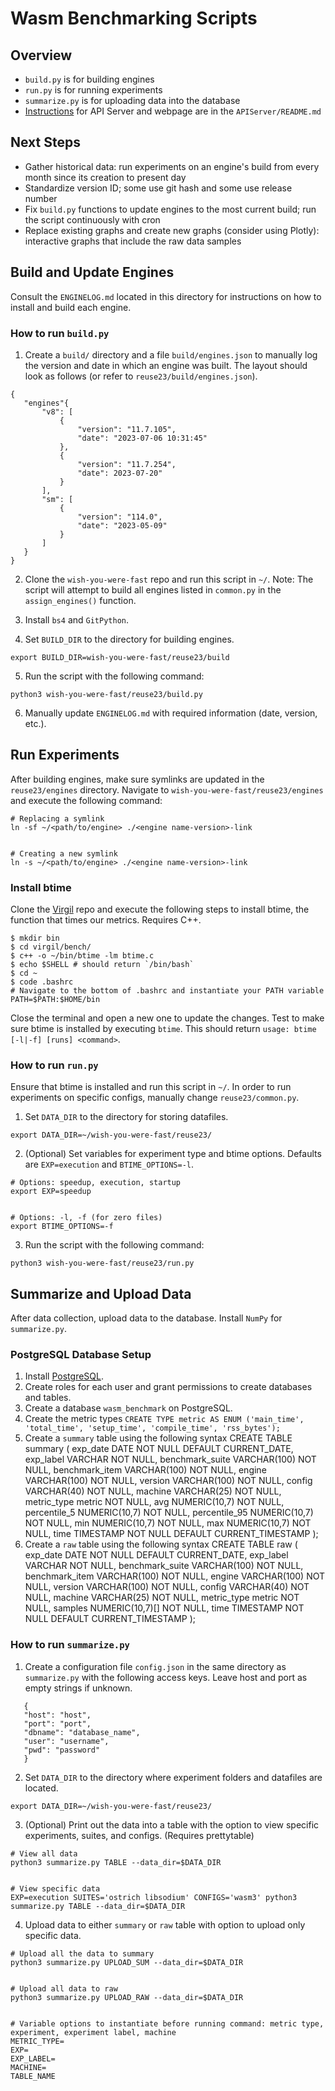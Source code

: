 # Wasm Benchmarking Scripts


## Overview
- `build.py` is for building engines
- `run.py` is for running experiments
- `summarize.py` is for uploading data into the database
- [Instructions](https://github.com/composablesys/wish-you-were-fast/blob/master/reuse23/APIServer/README.md) for API Server and webpage are in the `APIServer/README.md`


## Next Steps
- Gather historical data: run experiments on an engine's build from every month since its creation to present day
- Standardize version ID; some use git hash and some use release number
- Fix `build.py` functions to update engines to the most current build; run the script continuously with cron
- Replace existing graphs and create new graphs (consider using Plotly): interactive graphs that include the raw data samples


## Build and Update Engines
Consult the `ENGINELOG.md` located in this directory for instructions on how to install and build each engine.


### How to run `build.py`
1. Create a `build/` directory and a file `build/engines.json` to manually log the version and date in which an engine was built. The layout should look as follows (or refer to `reuse23/build/engines.json`).
```
{
   "engines"{
       "v8": [
           {
               "version": "11.7.105",
               "date": "2023-07-06 10:31:45"
           },
           {
               "version": "11.7.254",
               "date": 2023-07-20"
           }
       ],
       "sm": [
           {
               "version": "114.0",
               "date": "2023-05-09"
           }  
       ]
   }
}
```
2. Clone the `wish-you-were-fast` repo and run this script in `~/`. Note: The script will attempt to build all engines listed in `common.py` in the `assign_engines()` function.


3. Install `bs4` and `GitPython`.
4. Set `BUILD_DIR` to the directory for building engines.
```
export BUILD_DIR=wish-you-were-fast/reuse23/build
```
5. Run the script with the following command:
```
python3 wish-you-were-fast/reuse23/build.py
```
6. Manually update `ENGINELOG.md` with required information (date, version, etc.).




## Run Experiments
After building engines, make sure symlinks are updated in the `reuse23/engines` directory. Navigate to `wish-you-were-fast/reuse23/engines` and execute the following command:
```
# Replacing a symlink
ln -sf ~/<path/to/engine> ./<engine name-version>-link


# Creating a new symlink
ln -s ~/<path/to/engine> ./<engine name-version>-link
```   
### Install btime
Clone the [Virgil](https://github.com/titzer/virgil) repo and execute the following steps to install btime, the function that times our metrics. Requires C++.
```
$ mkdir bin
$ cd virgil/bench/
$ c++ -o ~/bin/btime -lm btime.c
$ echo $SHELL # should return `/bin/bash`
$ cd ~
$ code .bashrc
# Navigate to the bottom of .bashrc and instantiate your PATH variable
PATH=$PATH:$HOME/bin
```
Close the terminal and open a new one to update the changes. Test to make sure btime is installed by executing `btime`. This should return `usage: btime [-l|-f] [runs] <command>`.


### How to run `run.py`
Ensure that btime is installed and run this script in `~/`. In order to run experiments on specific configs, manually change `reuse23/common.py`.


1. Set `DATA_DIR` to the directory for storing datafiles.
```
export DATA_DIR=~/wish-you-were-fast/reuse23/
```
2. (Optional) Set variables for experiment type and btime options. Defaults are `EXP=execution` and `BTIME_OPTIONS=-l`.
```
# Options: speedup, execution, startup
export EXP=speedup


# Options: -l, -f (for zero files)
export BTIME_OPTIONS=-f
```
3. Run the script with the following command:
```
python3 wish-you-were-fast/reuse23/run.py
```


## Summarize and Upload Data
After data collection, upload data to the database. Install `NumPy` for `summarize.py`.


### PostgreSQL Database Setup
1. Install [PostgreSQL](https://www.postgresql.org/).
2. Create roles for each user and grant permissions to create databases and tables.
3. Create a database `wasm_benchmark` on PostgreSQL.
4. Create the metric types
`CREATE TYPE metric AS ENUM ('main_time', 'total_time', 'setup_time', 'compile_time', 'rss_bytes');`
5. Create a `summary` table using the following syntax
CREATE TABLE summary (
   exp_date DATE NOT NULL DEFAULT CURRENT_DATE,
   exp_label VARCHAR NOT NULL,
   benchmark_suite VARCHAR(100) NOT NULL,
   benchmark_item VARCHAR(100) NOT NULL,
   engine VARCHAR(100) NOT NULL,
   version VARCHAR(100) NOT NULL,
   config VARCHAR(40) NOT NULL,
   machine VARCHAR(25) NOT NULL,
   metric_type metric NOT NULL,
   avg NUMERIC(10,7) NOT NULL,
   percentile_5 NUMERIC(10,7) NOT NULL,
   percentile_95 NUMERIC(10,7) NOT NULL,
   min NUMERIC(10,7) NOT NULL,
   max NUMERIC(10,7) NOT NULL,
   time TIMESTAMP NOT NULL DEFAULT CURRENT_TIMESTAMP
);
6. Create a `raw` table using the following syntax
CREATE TABLE raw (
   exp_date DATE NOT NULL DEFAULT CURRENT_DATE,
   exp_label VARCHAR NOT NULL,
   benchmark_suite VARCHAR(100) NOT NULL,
   benchmark_item VARCHAR(100) NOT NULL,
   engine VARCHAR(100) NOT NULL,
   version VARCHAR(100) NOT NULL,
   config VARCHAR(40) NOT NULL,
   machine VARCHAR(25) NOT NULL,
   metric_type metric NOT NULL,
   samples NUMERIC(10,7)[] NOT NULL,
   time TIMESTAMP NOT NULL DEFAULT CURRENT_TIMESTAMP
);


### How to run `summarize.py`
1. Create a configuration file `config.json` in the same directory as `summarize.py` with the following access keys. Leave host and port as empty strings if unknown.
```
   {
   "host": "host",
   "port": "port",
   "dbname": "database_name",
   "user": "username",
   "pwd": "password"
   }
```
2. Set `DATA_DIR` to the directory where experiment folders and datafiles are located.
```
export DATA_DIR=~/wish-you-were-fast/reuse23/
```
3. (Optional) Print out the data into a table with the option to view specific experiments, suites, and configs. (Requires prettytable)
```
# View all data
python3 summarize.py TABLE --data_dir=$DATA_DIR


# View specific data
EXP=execution SUITES='ostrich libsodium' CONFIGS='wasm3' python3 summarize.py TABLE --data_dir=$DATA_DIR
```
4. Upload data to either `summary` or `raw` table with option to upload only specific data.
```
# Upload all the data to summary
python3 summarize.py UPLOAD_SUM --data_dir=$DATA_DIR


# Upload all data to raw
python3 summarize.py UPLOAD_RAW --data_dir=$DATA_DIR


# Variable options to instantiate before running command: metric type, experiment, experiment label, machine
METRIC_TYPE=
EXP=
EXP_LABEL=
MACHINE=
TABLE_NAME
```
